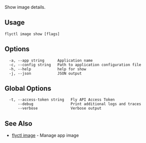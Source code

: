 Show image details.


## Usage
~~~
flyctl image show [flags]
~~~

## Options

~~~
  -a, --app string      Application name
  -c, --config string   Path to application configuration file
  -h, --help            help for show
  -j, --json            JSON output
~~~

## Global Options

~~~
  -t, --access-token string   Fly API Access Token
      --debug                 Print additional logs and traces
      --verbose               Verbose output
~~~

## See Also

* [flyctl image](/docs/flyctl/image/)	 - Manage app image

